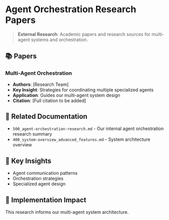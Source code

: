 <!-- CONTEXT_REFERENCE: 400_context-priority-guide.md -->

# Agent Orchestration Research Papers

> **External Research**: Academic papers and research sources for multi-agent systems and orchestration.

## 📚 **Papers**

### **Multi-Agent Orchestration**
- **Authors**: [Research Team]
- **Key Insight**: Strategies for coordinating multiple specialized agents
- **Application**: Guides our multi-agent system design
- **Citation**: [Full citation to be added]

## 🔗 **Related Documentation**
- `500_agent-orchestration-research.md` - Our internal agent orchestration research summary
- `400_system-overview_advanced_features.md` - System architecture overview

## 📖 **Key Insights**
- Agent communication patterns
- Orchestration strategies
- Specialized agent design

## 🎯 **Implementation Impact**
This research informs our multi-agent system architecture.
